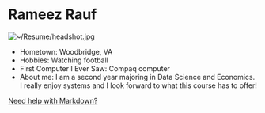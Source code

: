 # Rameez Rauf

![~/Resume/headshot.jpg](myphoto.jpg)

- Hometown: Woodbridge, VA
- Hobbies: Watching football
- First Computer I Ever Saw: Compaq computer 
- About me: I am a second year majoring in Data Science and Economics. I really enjoy systems and I look forward to what this course has to offer!

[Need help with Markdown?](https://docs.github.com/en/get-started/writing-on-github/getting-started-with-writing-and-formatting-on-github/basic-writing-and-formatting-syntax)
